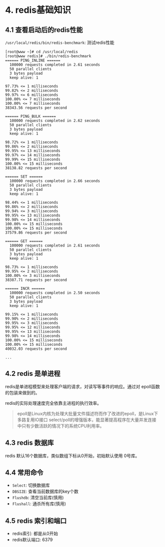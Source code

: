 # 4. redis基础知识

## 4.1 查看启动后的redis性能

`/usr/local/redis/bin/redis-benchmark`: 测试redis性能

```shell
[root@www ~]# cd /usr/local/redis
[root@www redis]# ./bin/redis-benchmark 
====== PING_INLINE ======
  100000 requests completed in 2.61 seconds
  50 parallel clients
  3 bytes payload
  keep alive: 1

97.73% <= 1 milliseconds
99.82% <= 2 milliseconds
99.97% <= 6 milliseconds
100.00% <= 7 milliseconds
100.00% <= 7 milliseconds
38343.56 requests per second

====== PING_BULK ======
  100000 requests completed in 2.62 seconds
  50 parallel clients
  3 bytes payload
  keep alive: 1

98.72% <= 1 milliseconds
99.86% <= 2 milliseconds
99.95% <= 13 milliseconds
99.97% <= 14 milliseconds
99.99% <= 15 milliseconds
100.00% <= 15 milliseconds
38138.82 requests per second

====== SET ======
  100000 requests completed in 2.66 seconds
  50 parallel clients
  3 bytes payload
  keep alive: 1

98.44% <= 1 milliseconds
99.86% <= 2 milliseconds
99.94% <= 3 milliseconds
99.95% <= 13 milliseconds
99.98% <= 14 milliseconds
100.00% <= 15 milliseconds
100.00% <= 15 milliseconds
37579.86 requests per second

====== GET ======
  100000 requests completed in 2.61 seconds
  50 parallel clients
  3 bytes payload
  keep alive: 1

98.73% <= 1 milliseconds
99.95% <= 2 milliseconds
100.00% <= 3 milliseconds
38387.71 requests per second

====== INCR ======
  100000 requests completed in 2.50 seconds
  50 parallel clients
  3 bytes payload
  keep alive: 1

99.15% <= 1 milliseconds
99.90% <= 2 milliseconds
99.95% <= 3 milliseconds
99.95% <= 12 milliseconds
99.95% <= 13 milliseconds
99.98% <= 14 milliseconds
100.00% <= 15 milliseconds
100.00% <= 15 milliseconds
40032.03 requests per second

...
```

## 4.2 redis 是单进程

redis是单进程模型来处理客户端的请求，对读写等事件的响应。通过对 epoll函数的包装来做到的。

redis的实际处理速度完全依靠主进程的执行效率。

> epoll是Linux内核为处理大批量文件描述符而作了改进的epoll，是Linux下多路复用IO接口 select/poll的增强版本，能显著提高程序在大量并发连接中只有少数活跃的情况下的系统CPU利用率。


## 4.3 redis 数据库
redis 默认16个数据库，类似数组下标从0开始，初始默认使用 0号库。


## 4.4 常用命令
* `Select`: 切换数据库
* `DBSIZE`: 查看当前数据库的key个数
* `Flushdb`: 清空当前库(慎用)
* `Flushall`: 通杀所有库(慎用)

## 4.5 redis 索引和端口
* redis索引: 都是从0开始
* redis默认端口: 6379
